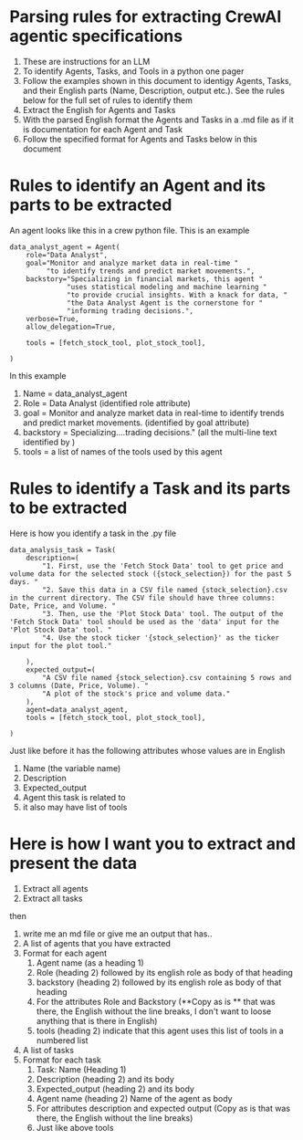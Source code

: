 <!-- ********************* -->
# Parsing rules for extracting CrewAI agentic specifications
<!-- ********************* -->

1. These are instructions for an LLM
2. To identify Agents, Tasks, and Tools in a python one pager
3. Follow the examples shown in this document to identigy Agents, Tasks, and their English parts (Name, Description, output etc.). See the rules below for the full set of rules to identify them
4. Extract the English for Agents and Tasks
5. With the parsed English format the Agents and Tasks in a .md file as if it is documentation for each Agent and Task
6. Follow the specified format for Agents and Tasks below in this document

<!-- ********************* -->
# Rules to identify an Agent and its parts to be extracted
<!-- ********************* -->

An agent looks like this in a crew python file. This is an example

```
data_analyst_agent = Agent(
    role="Data Analyst",
    goal="Monitor and analyze market data in real-time "
         "to identify trends and predict market movements.",
    backstory="Specializing in financial markets, this agent "
              "uses statistical modeling and machine learning "
              "to provide crucial insights. With a knack for data, "
              "the Data Analyst Agent is the cornerstone for "
              "informing trading decisions.",
    verbose=True,
    allow_delegation=True,

    tools = [fetch_stock_tool, plot_stock_tool],

)
```

In this example 

1. Name = data_analyst_agent
2. Role = Data Analyst (identified role attribute)
3. goal = Monitor and analyze market data in real-time to identify trends and predict market movements. (identified by goal attribute)
4. backstory = Specializing....trading decisions." (all the multi-line text identified by )
5. tools = a list of names of the tools used by this agent

<!-- ********************* -->
# Rules to identify a Task and its parts to be extracted
<!-- ********************* -->

Here is how you identify a task in the .py file

```
data_analysis_task = Task(
    description=(
        "1. First, use the 'Fetch Stock Data' tool to get price and volume data for the selected stock ({stock_selection}) for the past 5 days. "
        "2. Save this data in a CSV file named {stock_selection}.csv in the current directory. The CSV file should have three columns: Date, Price, and Volume. "
        "3. Then, use the 'Plot Stock Data' tool. The output of the 'Fetch Stock Data' tool should be used as the 'data' input for the 'Plot Stock Data' tool. "
        "4. Use the stock ticker '{stock_selection}' as the ticker input for the plot tool."

    ),
    expected_output=(
        "A CSV file named {stock_selection}.csv containing 5 rows and 3 columns (Date, Price, Volume). "
        "A plot of the stock's price and volume data."
    ),
    agent=data_analyst_agent,
    tools = [fetch_stock_tool, plot_stock_tool],

)
```

Just like before it has the following attributes whose values are in English

1. Name (the variable name)
2. Description
3. Expected_output
4. Agent this task is related to
5. it also may have list of tools 

<!-- ********************* -->
# Here is how I want you to extract and present the data
<!-- ********************* -->

1. Extract all agents
2. Extract all tasks

then 

1. write me an md file or give me an output that has..
2. A list of agents that you have extracted
3. Format for each agent
   1. Agent name (as a heading 1)
   2. Role (heading 2) followed by its english role as body of that heading
   3. backstory (heading 2) followed by its english role as body of that heading
   4. For the attributes Role and Backstory (**Copy as is ** that was there, the English without the line breaks, I don't want to loose anything that is there in English)
   5. tools (heading 2) indicate that this agent uses this list of tools in a numbered list
4. A list of tasks
5. Format for each task
   1. Task: Name (Heading 1) 
   2. Description (heading 2) and its body
   3. Expected_output (heading 2) and its body
   4. Agent name (heading 2) Name of the agent as body
   5. For attributes description and expected output (Copy as is that was there, the English without the line breaks)
   6. Just like above tools

